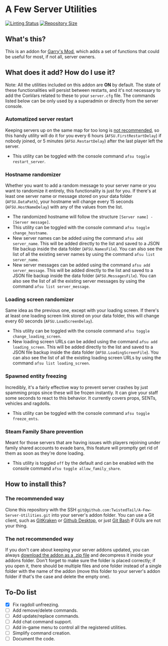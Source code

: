 # A Few Server Utilities

[![Linting Status](https://img.shields.io/github/workflow/status/TwistedTail/A-Few-Server-Utilities/GLuaFixer?label=Linter%20Status)](https://github.com/TwistedTail/A-Few-Server-Utilities/actions?query=workflow%3AGLuaFixer)
[![Repository Size](https://img.shields.io/github/repo-size/TwistedTail/A-Few-Server-Utilities?label=Repository%20Size)](https://github.com/TwistedTail/A-Few-Server-Utilities)

## What's this?
This is an addon for [Garry's Mod](https://garrysmod.com), which adds a set of functions that could be useful for most, if not all, server owners.

## What does it add? How do I use it?
Note: All the utilities included on this addon are **ON** by default. The state of these functionalities will persist between restarts, and it's not necessary to add the ConVars related to these to your `server.cfg` file. The commands listed below can be only used by a superadmin or directly from the server console. 

### Automatized server restart
Keeping servers up on the same map for too long is [not recommended](https://wiki.garrysmod.com/page/Global/CurTime), so this handy utility will do it for you every 6 hours (`AFSU.FirstRestartDelay`) if nobody joined, or 5 minutes (`AFSU.RestartDelay`) after the last player left the server.
- This utility can be toggled with the console command `afsu toggle restart_server`.

### Hostname randomizer
Whether you want to add a random message to your server name or you want to randomize it entirely, this functionality is just for you. If there's at least one server name or message stored on your data folder (`AFSU.DataPath`), your hostname will change every 15 seconds (`AFSU.HostNameDelay`) with any of the values from the list.
- The randomized hostname will follow the structure `[Server name] - [Server message]`.
- This utility can be toggled with the console command `afsu toggle change_hostname`.
- New server names can be added using the command `afsu add server_name`. This will be added directly to the list and saved to a JSON file backup inside the data folder (`AFSU.NamesFile`). You can also see the list of all the existing server names by using the command `afsu list server_name`.
- New server messages can be added using the command `afsu add server_message`. This will be added directly to the list and saved to a JSON file backup inside the data folder (`AFSU.MessagesFile`). You can also see the list of all the existing server messages by using the command `afsu list server_message`.

### Loading screen randomizer
Same idea as the previous one, except with your loading screen. If there's at least one loading screen link stored on your data folder, this will change every 60 seconds (`AFSU.LoadScreenDelay`).
- This utility can be toggled with the console command `afsu toggle change_loading_screen`.
- New loading screen URLs can be added using the command `afsu add loading_screen`. This will be added directly to the list and saved to a JSON file backup inside the data folder (`AFSU.LoadingScreenFile`). You can also see the list of all the existing loading screen URLs by using the command `afsu list loading_screen`.

### Spawned entity freezing
Incredibly, it's a fairly effective way to prevent server crashes by just spamming props since these will be frozen instantly. It can give your staff some seconds to react to this behavior. It currently covers props, SENTs, vehicles and ragdolls.
- This utility can be toggled with the console command `afsu toggle freeze_ents`.

### Steam Family Share prevention
Meant for those servers that are having issues with players rejoining under family shared accounts to evade bans, this feature will promptly get rid of them as soon as they're done loading.
- This utility is toggled `off` by the default and can be enabled with the console command `afsu toggle allow_family_share`.

## How to install this?

### The recommended way
Clone this repository with the SSH `git@github.com:TwistedTail/A-Few-Server-Utilities.git` into your server's addon folder. You can use a Git client, such as [GitKraken](https://www.gitkraken.com/) or [Github Desktop](https://desktop.github.com/), or just [Git Bash](https://git-scm.com/downloads) if GUIs are not your thing.

### The not recommended way
If you don't care about keeping your server addons updated, you can always [download the addon as a .zip file](https://github.com/TwistedTail/A-Few-Server-Utilities/archive/master.zip) and decompress it inside your addons folder. Don't forget to make sure the folder is placed correctly; if you open it, there should be multiple files and one folder instead of a single folder with the name of the addon (move this folder to your server's addon folder if that's the case and delete the empty one).

## To-Do list
- [x] Fix ragdoll unfreezing.
- [ ] Add remove/delete commands.
- [ ] Add update/replace commands.
- [ ] Add chat command support.
- [ ] Add in-game menu to control all the registered utilities.
- [ ] Simplify command creation.
- [ ] Document the code.